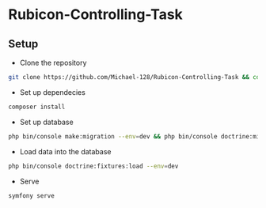 # Rubicon-Controlling-Task

## Setup
- Clone the repository
```bash
git clone https://github.com/Michael-128/Rubicon-Controlling-Task && cd Rubicon-Controlling-Task
```
- Set up dependecies
```bash
composer install 
```
- Set up database
```bash
php bin/console make:migration --env=dev && php bin/console doctrine:migrations:migrate --env=dev
```
- Load data into the database
```bash
php bin/console doctrine:fixtures:load --env=dev
```
- Serve
```bash
symfony serve
```
